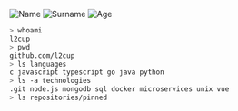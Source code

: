 ![Name](https://img.shields.io/badge/name-uros-success) 
![Surname](https://img.shields.io/badge/surname-nikolic-inactive)
![Age](https://img.shields.io/badge/age-21-informational)

```zsh
> whoami
l2cup
> pwd
github.com/l2cup
> ls languages
c javascript typescript go java python
> ls -a technologies
.git node.js mongodb sql docker microservices unix vue
> ls repositories/pinned
```
